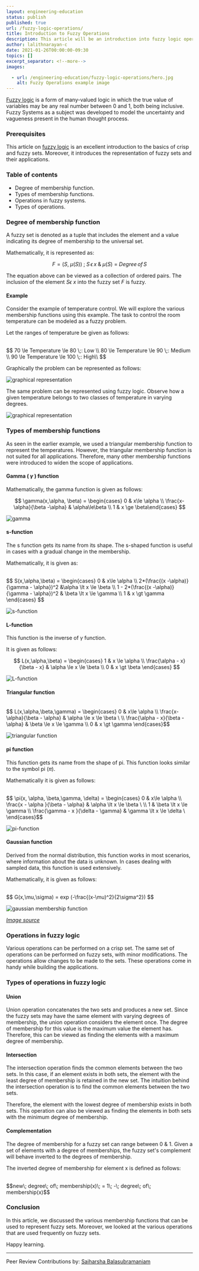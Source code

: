 ```yaml
---
layout: engineering-education
status: publish
published: true
url: /fuzzy-logic-operations/
title: Introduction to Fuzzy Operations
description: This article will be an introduction into fuzzy logic operations, we will introduce fuzzy sets and their applications.
author: lalithnarayan-c
date: 2021-01-26T00:00:00-09:30
topics: []
excerpt_separator: <!--more-->
images:

  - url: /engineering-education/fuzzy-logic-operations/hero.jpg
    alt: Fuzzy Operations example image
---
```

[Fuzzy logic](https://en.wikipedia.org/wiki/Fuzzy_logic) is a form of many-valued logic in which the true value of variables may be any real number between 0 and 1, both being inclusive. Fuzzy Systems as a subject was developed to model the uncertainty and vagueness present in the human thought process. 
<!--more-->

### Prerequisites
This article on [fuzzy logic](/engineering-education/an-overview-of-fuzzy-logic-system/) is an excellent introduction to the basics of crisp and fuzzy sets. Moreover, it introduces the representation of fuzzy sets and their applications. 

### Table of contents
- Degree of membership function.
- Types of membership functions.
- Operations in fuzzy systems.
- Types of operations.

### Degree of membership function
A fuzzy set is denoted as a tuple that includes the element and a value indicating its degree of membership to the universal set. 

Mathematically, it is represented as:

$$ F= (S,\;\mu(S))\; ;\;S\, \epsilon\, x\; \&\; \mu(S)\:=\:Degree\, of\, S $$
 
The equation above can be viewed as a collection of ordered pairs. The inclusion of the element $S \epsilon\; x$ into the fuzzy set $F$ is fuzzy.

#### Example
Consider the example of temperature control. We will explore the various membership functions using this example. The task to control the room temperature can be modeled as a fuzzy problem. 

Let the ranges of temperature be given as follows:

<br>
$$
70 \le Temperature \le 80 \;: Low \\
80 \le Temperature \le 90 \;: Medium \\
90 \le Temperature \le 100 \;: High\\
$$
<br>

Graphically the problem can be represented as follows:

![graphical representation](/engineering-education/fuzzy-logic-operations/graphical_rep_1.png)

The same problem can be represented using fuzzy logic. Observe how a given temperature belongs to two classes of temperature in varying degrees. 

![graphical representation](/engineering-education/fuzzy-logic-operations/graphical_rep_2.png)

### Types of membership functions
As seen in the earlier example, we used a triangular membership function to represent the temperatures. However, the triangular membership function is not suited for all applications. Therefore, many other membership functions were introduced to widen the scope of applications.

#### Gamma ( $\gamma$ ) function
Mathematically, the gamma function is given as follows:

$$ \gamma(x,\alpha, \beta) = \begin{cases} 0 & x\le \alpha \\
\frac{x-\alpha}{\beta -\alpha} & \alpha\le\beta \\ 1 & x \ge \beta\end{cases}  $$

![gamma](/engineering-education/fuzzy-logic-operations/gamma-correct.png)

#### s-function
The s function gets its name from its shape. The s-shaped function is useful in cases with a gradual change in the membership. 

Mathematically, it is given as:

<br>
$$ S(x,\alpha,\beta) = \begin{cases}
0 & x\le \alpha \\
2*(\frac{(x -\alpha)}{\gamma - \alpha})^2 &\alpha \lt x \le \beta \\
1 - 2*(\frac{(x -\alpha)}{\gamma - \alpha})^2 & \beta \lt x \le \gamma \\
1 & x \gt \gamma
\end{cases} $$
<br>

![s-function](/engineering-education/fuzzy-logic-operations/gamma.png)

#### L-function
This function is the inverse of $\gamma$ function. 

It is given as follows:

$$ L(x,\alpha,\beta) = \begin{cases} 
1 & x \le \alpha \\
\frac{\alpha - x}{\beta - x} & \alpha \le x \le \beta \\ 
0 & x \gt \beta 
\end{cases} $$
 
![L-function](/engineering-education/fuzzy-logic-operations/L-function.png)

#### Triangular function

<br>
$$ L(x,\alpha,\beta,\gamma) = \begin{cases} 
0 & x\le \alpha \\
\frac{x-\alpha}{\beta - \alpha} & \alpha \le x \le \beta \ \\
\frac{\alpha - x}{\beta - \alpha} & \beta \le x \le \gamma \\
0 & x \gt \gamma
\end{cases}$$
<br>

![triangular function](/engineering-education/fuzzy-logic-operations/triangular_function.png)

#### pi function
This function gets its name from the shape of pi. This function looks similar to the symbol pi ($\pi$). 

Mathematically it is given as follows:

<br>
$$ \pi(x, \alpha, \beta,\gamma, \delta) = \begin{cases} 
0 & x\le \alpha \\
\frac{x - \alpha }{\beta - \alpha} & \alpha \lt x \le \beta \ \\
1 & \beta \lt x \le \gamma \\
\frac{\gamma - x }{\delta - \gamma} & \gamma \lt x \le \delta \
\end{cases}$$
<br>

![pi-function](/engineering-education/fuzzy-logic-operations/pi_function.png)

#### Gaussian function
Derived from the normal distribution, this function works in most scenarios, where information about the data is unknown. In cases dealing with sampled data, this function is used extensively.

Mathematically, it is given as follows:

<br>
$$ 
G(x,\mu,\sigma) = exp (-\frac{(x-\mu)^2}{2\sigma^2})
$$
<br>

![gaussian membership function](/engineering-education/fuzzy-logic-operations/gaussian.png)

[*Image source*](https://www.researchgate.net/figure/Gaussian-membership-function-Gxs-c_fig6_233968578)

### Operations in fuzzy logic
Various operations can be performed on a crisp set. The same set of operations can be performed on fuzzy sets, with minor modifications. The operations allow changes to be made to the sets. These operations come in handy while building the applications. 

### Types of operations in fuzzy logic

#### Union 
Union operation concatenates the two sets and produces a new set. Since the fuzzy sets may have the same element with varying degrees of membership, the union operation considers the element once. The degree of membership for this value is the maximum value the element has. Therefore, this can be viewed as finding the elements with a maximum degree of membership.

#### Intersection
The intersection operation finds the common elements between the two sets. In this case, if an element exists in both sets, the element with the least degree of membership is retained in the new set. The intuition behind the intersection operation is to find the common elements between the two sets. 

Therefore, the element with the lowest degree of membership exists in both sets. This operation can also be viewed as finding the elements in both sets with the minimum degree of membership.

#### Complementation
The degree of membership for a fuzzy set can range between 0 & 1. Given a set of elements with a degree of memberships, the fuzzy set's complement will behave inverted to the degrees of membership. 

The inverted degree of membership for element x is defined as follows:

<br>
$$new\; degree\; of\; membership(x)\; = 1\; -\; degree\; of\; membership(x)$$
<br>

### Conclusion
In this article, we discussed the various membership functions that can be used to represent fuzzy sets. Moreover, we looked at the various operations that are used frequently on fuzzy sets. 

Happy learning.

---
Peer Review Contributions by: [Saiharsha Balasubramaniam](/engineering-education/authors/saiharsha-balasubramaniam/)


<!-- MathJax script -->
<script type="text/javascript" async
    src="https://cdnjs.cloudflare.com/ajax/libs/mathjax/2.7.1/MathJax.js?config=TeX-AMS-MML_HTMLorMML">
    MathJax.Hub.Config({
    tex2jax: {
      inlineMath: [['$','$'], ['\\(','\\)']],
      displayMath: [['$$','$$']],
      processEscapes: true,
      processEnvironments: true,
      skipTags: ['script', 'noscript', 'style', 'textarea', 'pre'],
      TeX: { equationNumbers: { autoNumber: "AMS" },
           extensions: ["AMSmath.js", "AMSsymbols.js"] }
    }
    });
    MathJax.Hub.Queue(function() {
      // Fix <code> tags after MathJax finishes running. This is a
      // hack to overcome a shortcoming of Markdown. Discussion at
      // https://github.com/mojombo/jekyll/issues/199
      var all = MathJax.Hub.getAllJax(), i;
      for(i = 0; i < all.length; i += 1) {
          all[i].SourceElement().parentNode.className += ' has-jax';
      }
    });
    MathJax.Hub.Config({
    // Autonumbering by mathjax
    TeX: { equationNumbers: { autoNumber: "AMS" } }
    });
  </script>